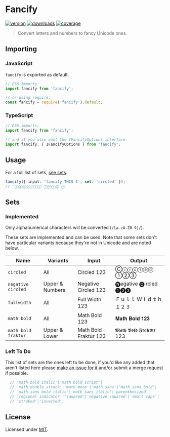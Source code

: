 # Fancify

[![version](https://img.shields.io/npm/v/fancify.svg?style=flat-square)](https://npmjs.com/package/fancify)
[![downloads](https://img.shields.io/npm/dm/fancify.svg?style=flat-square)](https://npmjs.com/package/fancify)
[![coverage](https://img.shields.io/codecov/c/gitlab/bauke/fancify.svg?style=flat-square)](https://codecov.io/gl/Bauke/fancify)

> Convert letters and numbers to fancy Unicode ones.

## Importing

### JavaScript

`fancify` is exported as default.

```javascript
// ES6 Imports:
import fancify from 'fancify';

// or using require:
const fancify = require('fancify').default;
```

### TypeScript

```typescript
// ES6 imports:
import fancify from 'fancify';

// and if you also want the IFancifyOptions interface:
import fancify, { IFancifyOptions } from 'fancify';
```

## Usage

For a full list of sets, [see sets](#sets).

```typescript
fancify({ input: 'fancify THIS 1', set: 'circled' });
// 'ⓕⓐⓝⓒⓘⓕⓨ ⓉⒽⒾⓈ ①'
```

## Sets

### Implemented

Only alphanumerical characters will be converted (`/[a-zA-Z0-9]/`).

These sets are implemented and can be used. Note that some sets don't have particular variants because they're not in Unicode and are noted below.

| Name | Variants | Input | Output |
|------|----------|-------|--------|
| `circled` | All | Circled 123 | Ⓒⓘⓡⓒⓛⓔⓓ ①②③ |
| `negative circled` | Upper & Numbers | Negative Circled 123 | 🅝egative 🅒ircled ❶❷❸ |
| `fullwidth` | All | Full Width 123 | Ｆｕｌｌ Ｗｉｄｔｈ １２３ |
| `math bold` | All | Math Bold 123 | 𝐌𝐚𝐭𝐡 𝐁𝐨𝐥𝐝 𝟏𝟐𝟑 |
| `math bold fraktur` | Upper & Lower | Math Bold Fraktur 123 | 𝕸𝖆𝖙𝖍 𝕭𝖔𝖑𝖉 𝕱𝖗𝖆𝖐𝖙𝖚𝖗 123 |

### Left To Do

This list of sets are the ones left to be done, if you'd like any added that aren't listed here please [make an issue for it](https://gitlab.com/Bauke/fancify/issues) and/or submit a merge request if possible.

```typescript
  // 'math bold italic'|'math bold script'|
  // 'math double struck'|'math mono'|'math sans'|'math sans bold'|
  // 'math sans bold italic'|'math sans italic'|'parenthesized'|
  // 'regional indicator'|'squared'|'negative squared'|'small caps'|
  // 'stroked'|'inverted';
```

## License

Licensed under [MIT](https://gitlab.com/Bauke/fancify/blob/master/LICENSE).
